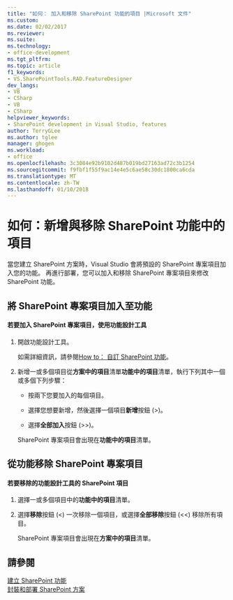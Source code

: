 ```yaml
---
title: "如何： 加入和移除 SharePoint 功能的項目 |Microsoft 文件"
ms.custom: 
ms.date: 02/02/2017
ms.reviewer: 
ms.suite: 
ms.technology:
- office-development
ms.tgt_pltfrm: 
ms.topic: article
f1_keywords:
- VS.SharePointTools.RAD.FeatureDesigner
dev_langs:
- VB
- CSharp
- VB
- CSharp
helpviewer_keywords:
- SharePoint development in Visual Studio, features
author: TerryGLee
ms.author: tglee
manager: ghogen
ms.workload:
- office
ms.openlocfilehash: 3c3084e92b9102d487b019bd27163ad72c3b1254
ms.sourcegitcommit: f9fbf1f55f9ac14e4e5c6ae58c30dc1800ca6cda
ms.translationtype: MT
ms.contentlocale: zh-TW
ms.lasthandoff: 01/10/2018
---
```

# <a name="how-to-add-and-remove-items-to-sharepoint-features"></a>如何：新增與移除 SharePoint 功能中的項目
  當您建立 SharePoint 方案時，Visual Studio 會將預設的 SharePoint 專案項目加入您的功能。 再進行部署，您可以加入和移除 SharePoint 專案項目來修改 SharePoint 功能。  
  
## <a name="adding-sharepoint-project-items-to-a-feature"></a>將 SharePoint 專案項目加入至功能  
  
#### <a name="to-add-sharepoint-project-items-with-the-feature-designer"></a>若要加入 SharePoint 專案項目，使用功能設計工具  
  
1.  開啟功能設計工具。  
  
     如需詳細資訊，請參閱[How to： 自訂 SharePoint 功能](../sharepoint/how-to-customize-a-sharepoint-feature.md)。  
  
2.  新增一或多個項目從**方案中的項目**清單**功能中的項目**清單，執行下列其中一個或多個下列步驟：  
  
    -   按兩下您要加入的每個項目。  
  
    -   選擇您想要新增，然後選擇一個項目**新增**按鈕 (>)。  
  
    -   選擇**全部加入**按鈕 (>>)。  
  
     SharePoint 專案項目會出現在**功能中的項目**清單。  
  
## <a name="removing-sharepoint-project-items-from-a-feature"></a>從功能移除 SharePoint 專案項目  
  
#### <a name="to-remove-sharepoint-items-with-the-feature-designer"></a>若要移除的功能設計工具的 SharePoint 項目  
  
1.  選擇一或多個項目中的**功能中的項目**清單。  
  
2.  選擇**移除**按鈕 (<) 一次移除一個項目，或選擇**全部移除**按鈕 (<<) 移除所有項目。  
  
     SharePoint 專案項目會出現在**方案中的項目**清單。  
  
## <a name="see-also"></a>請參閱  
 [建立 SharePoint 功能](../sharepoint/creating-sharepoint-features.md)   
 [封裝和部署 SharePoint 方案](../sharepoint/packaging-and-deploying-sharepoint-solutions.md)  
  
  